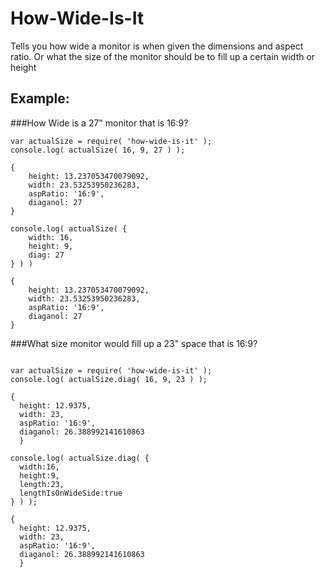 # How-Wide-Is-It
Tells you how wide a monitor is when given the dimensions and aspect ratio. Or what the size of the monitor should be to fill up a certain width or height

## Example:

###How Wide is a 27" monitor that is 16:9?

````JS
var actualSize = require( 'how-wide-is-it' );
console.log( actualSize( 16, 9, 27 ) );

{ 
	height: 13.237053470079092,
	width: 23.53253950236283,
	aspRatio: '16:9',
	diaganol: 27 
}

console.log( actualSize( {
    width: 16,
    height: 9,
    diag: 27
} ) )

{ 
	height: 13.237053470079092,
	width: 23.53253950236283,
	aspRatio: '16:9',
	diaganol: 27 
}

````

###What size monitor would fill up a 23" space that is 16:9?


````JS

var actualSize = require( 'how-wide-is-it' );
console.log( actualSize.diag( 16, 9, 23 ) );

{ 
  height: 12.9375,
  width: 23,
  aspRatio: '16:9',
  diaganol: 26.388992141610863
  }
  
console.log( actualSize.diag( {
  width:16,
  height:9,
  length:23,
  lengthIsOnWideSide:true
} ) );

{ 
  height: 12.9375,
  width: 23,
  aspRatio: '16:9',
  diaganol: 26.388992141610863
  }
````